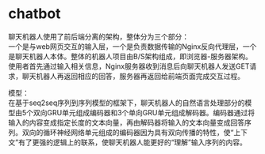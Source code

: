 # chatbot
聊天机器人使用了前后端分离的架构，整体分为三个部分：  
一个是与web网页交互的输入层，一个是负责数据传输的Nginx反向代理层，一个是聊天机器人本体。整体的机器人项目由B/S架构组成，即浏览器-服务器架构。使用者首先通过输入相关信息，Nginx服务器收到消息后向聊天机器人发送GET请求，聊天机器人再返回相应的回答，服务器再返回给前端页面完成交互过程。  

模型：  
在基于seq2seq序列到序列模型的框架下，聊天机器人的自然语言处理部分的模型由5个双向GRU单元组成编码器和3个单向GRU单元组成解码器。编码器通过将输入的内容变成指定长度的文本向量，再由解码器将输入的文本向量变成回答序列。双向的循环神经网络单元组成的编码器因为具有双向传播的特性，使“上下文”有了更强的逻辑上的联系，使聊天机器人能更好的“理解”输入序列的内容。
